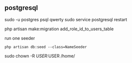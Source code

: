 ## postgresql
sudo -u postgres psql
qwerty
sudo service postgresql restart

php artisan make:migration add_role_id_to_users_table

run one seeder
```
php artisan db:seed --class=NameSeeder
```

sudo chown -R $USER:$USER /home/
